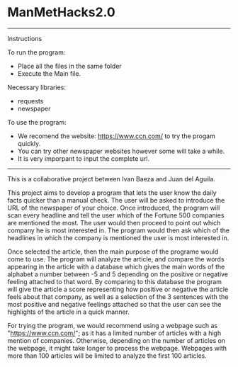 # ManMetHacks2.0

----------------
Instructions

To run the program:
- Place all the files in the same folder
- Execute the Main file.

Necessary libraries:
- requests
- newspaper

To use the program:
- We recomend the website: https://www.ccn.com/ to try the progam quickly.
- You can try other newspaper websites however some will take a while. 
- It is very imporpant to input the complete url.
-------------------

This is a collaborative project between Ivan Baeza and Juan del Aguila.

This project aims to develop a program that lets the user know the daily facts quicker than a manual check. The user will be asked to introduce the URL of the newspaper of your choice. Once introduced, the program will scan every headline and tell the user which of the Fortune 500 companies are mentioned the most. The user would then proceed to point out which company he is most interested in. The program would then ask which of the headlines in which the company is mentioned the user is most interested in.

Once selected the article, then the main purpose of the programe would come to use. The program will analyze the article, and compare the words appearing in the article with a database which gives the main words of the alphabet a number between -5 and 5 depending on the positive or negative feeling attached to that word. By comparing to this database the program will give the article a score representing how positive or negative the article feels about that company, as well as a selection of the 3 sentences with the most positive and negative feelings attached so that the user can see the highlights of the article in a quick manner.

For trying the program, we would recommend using a webpage such as "https://www.ccn.com/"; as it has a limited number of articles with a high mention of companies. Otherwise, depending on the number of articles on the webpage, it might take longer to process the webpage. Webpages with more than 100 articles will be limited to analyze the first 100 articles. 
